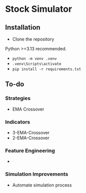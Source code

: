 # Stock Simulator
## Installation
- Clone the repository

Python >=3.13 recommended.
- `python -m venv .venv`
- `.venv\Scripts\activate`
- `pip install -r requirements.txt`

## To-do
### Strategies
- EMA Crossover
### Indicators
- 3-EMA-Crossover
- 2-EMA-Crossover
### Feature Engineering
- 
### Simulation Improvements
- Automate simulation process